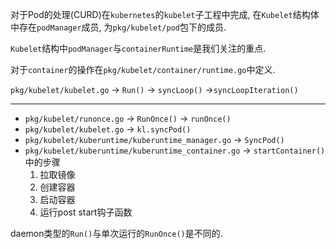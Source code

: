 对于Pod的处理(CURD)在`kubernetes`的`kubelet`子工程中完成, 在`Kubelet`结构体中存在`podManager`成员, 为`pkg/kubelet/pod`包下的成员.

`Kubelet`结构中`podManager`与`containerRuntime`是我们关注的重点.

对于`container`的操作在`pkg/kubelet/container/runtime.go`中定义.


`pkg/kubelet/kubelet.go` -> `Run()` -> `syncLoop()` ->`syncLoopIteration()`

------

- `pkg/kubelet/runonce.go` -> `RunOnce()` -> `runOnce()`
- `pkg/kubelet/kubelet.go` -> `kl.syncPod()`
- `pkg/kubelet/kuberuntime/kuberuntime_manager.go` -> `SyncPod()`
- `pkg/kubelet/kuberuntime/kuberuntime_container.go` -> `startContainer()`中的步骤
    1. 拉取镜像
    2. 创建容器
    3. 启动容器
    4. 运行post start钩子函数


daemon类型的`Run()`与单次运行的`RunOnce()`是不同的.

